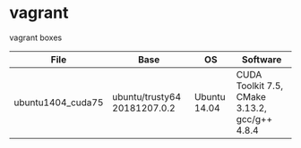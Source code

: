 # vagrant
vagrant boxes

|File | Base | OS | Software|
|-|-|-|-|
ubuntu1404_cuda75 | ubuntu/trusty64 20181207.0.2 |  Ubuntu 14.04 | CUDA Toolkit 7.5, CMake 3.13.2, gcc/g++ 4.8.4